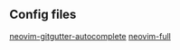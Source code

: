 ## Config files

[neovim-gitgutter-autocomplete](https://github.com/kriox26/dotfiles/blob/master/imgs/nvimAuto.png)
[neovim-full](https://github.com/kriox26/dotfiles/blob/master/imgs/nvimFull.png)
